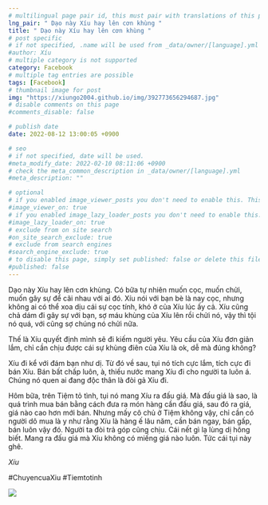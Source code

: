 ```yaml
---
# multilingual page pair id, this must pair with translations of this page. (This name must be unique)
lng_pair: " Dạo này Xíu hay lên cơn khùng "
title: " Dạo này Xíu hay lên cơn khùng "
# post specific
# if not specified, .name will be used from _data/owner/[language].yml
#author: Xíu
# multiple category is not supported
category: Facebook
# multiple tag entries are possible
tags: [Facebook]
# thumbnail image for post
img: "https://xiungo2004.github.io/img/392773656294687.jpg"
# disable comments on this page
#comments_disable: false

# publish date
date: 2022-08-12 13:00:05 +0900

# seo
# if not specified, date will be used.
#meta_modify_date: 2022-02-10 08:11:06 +0900
# check the meta_common_description in _data/owner/[language].yml
#meta_description: ""

# optional
# if you enabled image_viewer_posts you don't need to enable this. This is only if image_viewer_posts = false
#image_viewer_on: true
# if you enabled image_lazy_loader_posts you don't need to enable this. This is only if image_lazy_loader_posts = false
#image_lazy_loader_on: true
# exclude from on site search
#on_site_search_exclude: true
# exclude from search engines
#search_engine_exclude: true
# to disable this page, simply set published: false or delete this file
#published: false
---
```


<!-- outline-start -->

Dạo này Xíu hay lên cơn khùng. Có bữa tự nhiên muốn cọc, muốn chửi, muốn gây sự để cãi nhau với ai đó. Xíu nói với bạn bè là nay cọc, nhưng không ai có thể xoa dịu cái sự cọc tính, khó ở của Xíu lúc ấy cả. Xíu cũng chả dám đi gây sự với bạn, sợ máu khùng của Xíu lên rồi chửi nó, vậy thì tội nó quá, với cũng sợ chúng nó chửi nữa.

Thế là Xíu quyết định mình sẽ đi kiếm người yêu. Yêu cầu của Xíu đơn giản lắm, chỉ cần chịu được cái sự khùng điên của Xíu là ok, dễ mà đúng không?

Xíu đi kể với đám bạn như dị. Từ đó về sau, tụi nó tích cực lắm, tích cực đi bán Xíu. Bán bất chấp luôn, à, thiếu nước mang Xíu đi cho người ta luôn á. Chúng nó quen ai đang độc thân là đòi gả Xíu đi.

Hôm bữa, trên Tiệm tỏ tình, tụi nó mang Xíu ra đấu giá. Mà đấu giá là sao, là quá trình mua bán bằng cách đưa ra món hàng cần đấu giá, sau đó ra giá, giá nào cao hơn mới bán. Nhưng mấy cô chủ ở Tiệm không vậy, chỉ cần có người dô mua là y như rằng Xíu là hàng ế lâu năm, cần bán ngay, bán gấp, bán luôn vậy đó. Người ta đòi trả góp cũng chịu. Cái nết gì lạ lùng dị hông biết. Mang ra đấu giá mà Xíu không có miếng giá nào luôn. Tức cái tụi này ghê.

_Xíu_

#ChuyencuaXiu
#Tiemtotinh

<!-- outline-end -->

<img src= "https://xiungo2004.github.io/img/392773656294687.jpg">